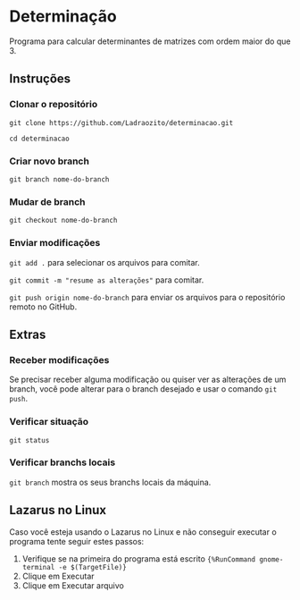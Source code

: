 # Determinação
Programa para calcular determinantes de matrizes com ordem maior do que 3.

## Instruções

### Clonar o repositório
`git clone https://github.com/Ladraozito/determinacao.git`

`cd determinacao`

### Criar novo branch
`git branch nome-do-branch`

### Mudar de branch
`git checkout nome-do-branch`

### Enviar modificações
`git add .` para selecionar os arquivos para comitar.

`git commit -m "resume as alterações"` para comitar.

`git push origin nome-do-branch` para enviar os arquivos para o repositório remoto no GitHub.

## Extras

### Receber modificações
Se precisar receber alguma modificação ou quiser ver as alterações de um branch, você pode alterar para o branch desejado e usar o comando `git push`.

### Verificar situação
`git status`

### Verificar branchs locais
`git branch` mostra os seus branchs locais da máquina.

## Lazarus no Linux
Caso você esteja usando o Lazarus no Linux e não conseguir executar o programa tente seguir estes passos:

1. Verifique se na primeira do programa está escrito `{%RunCommand gnome-terminal -e $(TargetFile)}`
2. Clique em Executar
3. Clique em Executar arquivo

